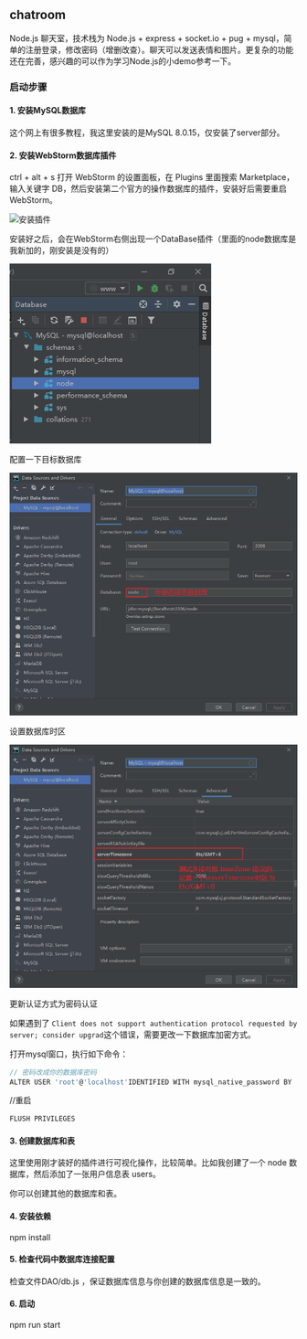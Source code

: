 ## chatroom

Node.js 聊天室，技术栈为 Node.js + express + socket.io + pug + mysql，简单的注册登录，修改密码（增删改查）。聊天可以发送表情和图片。更复杂的功能还在完善，感兴趣的可以作为学习Node.js的小demo参考一下。

### 启动步骤

#### 1. 安装MySQL数据库

这个网上有很多教程，我这里安装的是MySQL 8.0.15，仅安装了server部分。

#### 2. 安装WebStorm数据库插件

ctrl + alt + s 打开 WebStorm 的设置面板，在 Plugins 里面搜索 Marketplace，输入关键字 DB，然后安装第二个官方的操作数据库的插件，安装好后需要重启WebStorm。

![安装插件](../../tree/master/setup-img/Snipaste_2020-01-06_13-55-13.png)

安装好之后，会在WebStorm右侧出现一个DataBase插件（里面的node数据库是我新加的，刚安装是没有的）

![DataBase插件](./setup-img/Snipaste_2020-01-06_13-56-07.png)

配置一下目标数据库

![配置数据库](./setup-img/Snipaste_2020-01-06_14-18-00.png)

设置数据库时区

![设置时区](./setup-img/Snipaste_2020-01-06_14-20-04.png)

更新认证方式为密码认证

如果遇到了 `Client does not support authentication protocol requested by server; consider upgrad`这个错误，需要更改一下数据库加密方式。

打开mysql窗口，执行如下命令：

```js
// 密码改成你的数据库密码
ALTER USER 'root'@'localhost'IDENTIFIED WITH mysql_native_password BY '密码'
```
//重启
```js
FLUSH PRIVILEGES
```


#### 3. 创建数据库和表

这里使用刚才装好的插件进行可视化操作，比较简单。比如我创建了一个 node 数据库，然后添加了一张用户信息表 users。


你可以创建其他的数据库和表。

#### 4. 安装依赖

npm install 


#### 5. 检查代码中数据库连接配置

检查文件DAO/db.js ，保证数据库信息与你创建的数据库信息是一致的。


#### 6. 启动

npm run start
